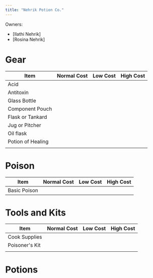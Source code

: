 ```yaml
---
title: "Nehrik Potion Co."
---
```


Owners: 
- [Ilathi Nehrik]
- [Rosina Nehrik]



# Gear
| Item              | Normal Cost | Low Cost | High Cost |
| ----------------- | ----------- | -------- | --------- |
| Acid              |             |          |           |
| Antitoxin         |             |          |           |
| Glass Bottle      |             |          |           |
| Component Pouch   |             |          |           |
| Flask or Tankard  |             |          |           |
| Jug or Pitcher    |             |          |           |
| Oil flask         |             |          |           |
| Potion of Healing |             |          |           |
|                   |             |          |           |

# Poison
| Item          | Normal Cost | Low Cost | High Cost |
| ------------- | ----------- | -------- | --------- |
| Basic Poison |             |          |           |

# Tools and Kits
| Item           | Normal Cost | Low Cost | High Cost |
| -------------- | ----------- | -------- | --------- |
| Cook Supplies  |             |          |           |
| Poisoner's Kit |             |          |           |
|                |             |          |           |

# Potions
